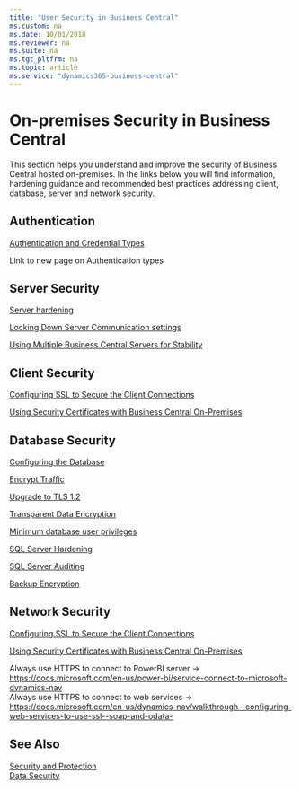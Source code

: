 ```yaml
---
title: "User Security in Business Central"
ms.custom: na
ms.date: 10/01/2018
ms.reviewer: na
ms.suite: na
ms.tgt_pltfrm: na
ms.topic: article
ms.service: "dynamics365-business-central"
---
```

# On-premises Security in Business Central

This section helps you understand and improve the security of Business Central hosted on-premises. In the links below you will find information, hardening guidance and recommended best practices addressing client, database, server and network security.  
 
 
## Authentication 

[Authentication and Credential Types](../administration/users-credential-types.md)

Link to new page on Authentication types 

## Server Security

[Server hardening](enhancing-server-instance-security.md)  

[Locking Down Server Communication settings](security-lock-down-server-communication.md)  

[Using Multiple Business Central Servers for Stability](security-multiple-server-instances.md)  

## Client Security

[Configuring SSL to Secure the Client Connections](../deployment/configure-ssl-web-client-connection.md)

[Using Security Certificates with Business Central On-Premises](..deployment/implement-security-certificates-production-environment.md)

## Database Security

[Configuring the Database](../administration/configure-sql-server-authentication.md)

[Encrypt Traffic](enhancing-server-instance-security.md#data-encryption-between-includenavserverincludesnavservermdmd-and-sql-server)

[Upgrade to TLS 1.2](https://support.microsoft.com/en-us/help/3135244/tls-1-2-support-for-microsoft-sql-server)
  
[Transparent Data Encryption](transparent-data-encryption.md)

[Minimum database user privileges](security-minimum-database-user-privileges.md)

[SQL Server Hardening](https://docs.microsoft.com/en-us/sql/relational-databases/security/securing-sql-server?view=sql-server-2017)
  
[SQL Server Auditing](https://docs.microsoft.com/en-us/sql/relational-databases/security/auditing/sql-server-audit-database-engine?view=sql-server-2017)

[Backup Encryption](https://docs.microsoft.com/en-us/sql/relational-databases/backup-restore/backup-encryption?view=sql-server-2017)
 
## Network Security

[Configuring SSL to Secure the Client Connections](../deployment/configure-ssl-web-client-connection.md)

[Using Security Certificates with Business Central On-Premises](..deployment/implement-security-certificates-production-environment.md)

Always use HTTPS to connect to PowerBI server -> https://docs.microsoft.com/en-us/power-bi/service-connect-to-microsoft-dynamics-nav  
Always use HTTPS to connect to web services -> https://docs.microsoft.com/en-us/dynamics-nav/walkthrough--configuring-web-services-to-use-ssl--soap-and-odata-

## See Also  

[Security and Protection](security-and-protection.md)  
[Data Security](data-security.md)  
